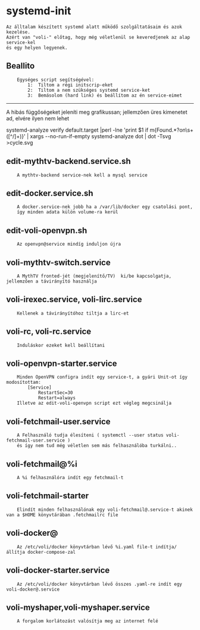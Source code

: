 # systemd-init
	Az álltalam készített systemd alatt működő szolgáltatásaim és azok kezelése.
	Azért van "voli-" előtag, hogy még véletlenül se keveredjenek az alap service-kel 
	és egy helyen legyenek.

##	Beallito
		Egységes script segítségével: 
		    1:	Tiltom a régi initscrip-eket
		    2:	Tiltom a nem szükséges systemd service-ket
		    3:	Bemásolom (hard link) és beállítom az én service-eimet


---------------------------
A hibás függőségeket jeleníti meg grafikussan; jellemzően üres kimenetet ad, elvére ilyen nem lehet

systemd-analyze verify default.target |perl -lne 'print $1 if m{Found.*?on\s+([^/]+)}' | xargs --no-run-if-empty systemd-analyze dot | dot -Tsvg >cycle.svg


##	edit-mythtv-backend.service.sh
		A mythtv-backend service-nek kell a mysql service

##	edit-docker.service.sh
		A docker.service-nek jobb ha a /var/lib/docker egy csatolási pont,
		így minden adata külön volume-ra kerül

##	edit-voli-openvpn.sh
		Az openvpn@service mindíg induljon újra

##	voli-mythtv-switch.service
		A MythTV fronted-jét (megjelenítő/TV)  ki/be kapcsolgatja, jellemzően a távirányító használja

##	voli-irexec.service, voli-lirc.service
		Kellenek a távirányítóhoz tiltja a lirc-et

##	voli-rc, voli-rc.service
		Induláskor ezeket kell beállítani

##	voli-openvpn-starter.service
		Minden OpenVPN configra indít egy service-t, a gyári Unit-ot így modosítottam:
			[Service]
			    RestartSec=30
			    Restart=always
		Illetve az edit-voli-openvpn script ezt végleg megcsinálja

##	voli-fetchmail-user.service
		A Felhasználó tudja élesíteni ( systemctl --user status voli-fetchmail-user.service )
		és így nem tud még véletlen sem más felhasználóba turkálni..

##	voli-fetchmail@%i
		A %i felhasználóra indít egy fetchmail-t

##	voli-fetchmail-starter
		Elindít minden felhasználónak egy voli-fetchmail@.service-t akinek van a $HOME könyvtárában .fetchmailrc file


##	voli-docker@
		Az /etc/voli/docker könyvtárban lévő %i.yaml file-t indítja/állítja docker-compose-zal

##	voli-docker-starter.service
		Az /etc/voli/docker könyvtárban lévő összes .yaml-re indít egy voli-docker@.service


##	voli-myshaper,voli-myshaper.service
		A forgalom korlátozást valósítja meg az internet felé

